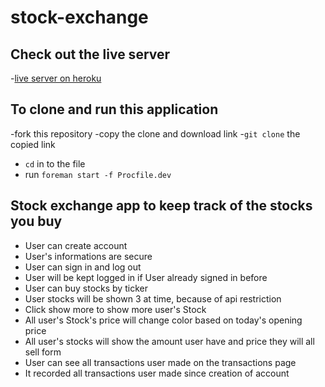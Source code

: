 # stock-exchange

## Check out the live server
  -[live server on heroku](https://stock-exchange-qunli.herokuapp.com/)

## To clone and run this application

  -fork this repository
  -copy the clone and download link
  -`git clone` the copied link
  - `cd` in to the file
  - run `foreman start -f Procfile.dev`

## Stock exchange app to keep track of the stocks you buy
  - User can create account
  - User's informations are secure
  - User can sign in and log out
  - User will be kept logged in if User already signed in before
  - User can buy stocks by ticker
  - User stocks will be shown 3 at time, because of api restriction
  - Click show more to show more user's Stock
  - All user's Stock's price will change color based on today's opening price
  - All user's stocks will show the amount user have and price they will all sell form
  - User can see all transactions user made on the transactions page
  - It recorded all transactions user made since creation of account
